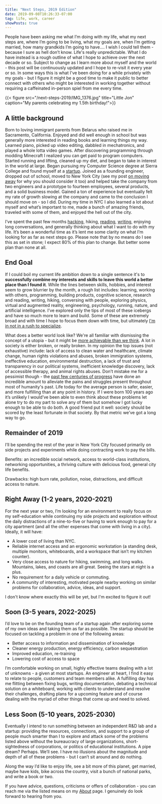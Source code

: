 ```yaml
---
title: "Next Steps, 2019 Edition"
date: 2019-09-08T10:26:33-07:00
tag: life, work, career
showPosts: true
---
```


People have been asking me what I’m doing with my life, what my next steps are, where I’m going to be living, what my goals are, when I’m getting married, how many grandkids I’m going to have…. I wish I could tell them - because I sure as hell don’t know. Life's really unpredictable. What I do have instead is a rough outline of what I hope to achieve over the next decade or so. Subject to change as I learn more about myself and the world - this post will be continuously updated and I hope to re-visit it every year or so. In some ways this is what I've been doing for a while privately with my goals - but I figure it might be a good time to make it public to better connect with others who might be interested in working together without requiring a caffeinated in-person spiel from me every time. 

{{< figure src="/next-steps-2019/IMG_1376.jpg" title="Little Jon" caption="My parents celebrating my 1.5th birthday!">}}

## A little background

Born to loving immigrant parents from Belarus who raised me in Sacramento, California. Enjoyed and did well enough in school but was generally more interested in reading books and learning things my way. Learned piano, picked up video editing, dabbled in mechatronics, and played a whole lotta video games. After discovering programming through modding Minecraft I realized you can get paid to program computers. Started running and lifting, cleaned up my diet, and began to take in interest in the world at large. Began pursuing my Computer Science degree at Sierra College and found myself at a [startup](https://vigilant.cc/). Joined as a founding engineer, dropped out of school, moved to New York City (see my post [on moving away](/posts/on-moving-away/) for why you should consider it too) and helped take the company from two engineers and a prototype to fourteen employees, several products, and a solid business model. Gained a ton of experience but eventually felt my rate of growth slowing at the company and came to the conclusion I should move on - so I did. During my time in NYC I also learned a lot about myself and what’s important to me, made a bunch of amazing friends, traveled with some of them, and enjoyed the hell out of the city. 

I’ve spent the past few months [hacking](https://greencart.app/), hiking, [reading](https://www.goodreads.com/book/show/827.The_Diamond_Age), [writing](/posts/journaling/), enjoying long conversations, and generally thinking about what I want to do with my life. It’s been a wonderful time as it’s lent me some clarity on what I’m looking for as far as next steps go. Please note that by no means do I see this as set in stone; I expect 80% of this plan to change. But better some plan than none at all. 

## End Goal

If I could boil my current life ambition down to a single sentence it's to **successfully combine my interests and skills to leave this world a better place than I found it**. While the lines between skills, hobbies, and interest seem to grow blurrier by the month, a rough list includes: learning, working with others, programming, building products, cognitive science, research and reading, writing, hiking, conversing with people, exploring physics, virtual and augmented reality, engineering, psychology, running, nature, and artificial intelligence. I’ve explored only the tips of most of these icebergs and have so much more to learn and build. Some of these are extremely broad and with time I hope to focus them down with time, but ultimately [I'm in not in a rush to specialize](https://www.nytimes.com/2019/05/28/books/review/david-epstein-range.html).

What does a better world look like? We're all familiar with dismissing the concept of a utopia - but it might be [more achievable than we think](https://www.vox.com/policy-and-politics/2019/7/26/8909436/rutger-bregman-utopia-for-realists-ubi-open-borders). A lot in society is either broken, or really broken. In my opinion the top issues (not exhaustive) include: lack of access to clean water and healthcare, climate change, human rights violations and abuses, broken immigration systems, ineffective education, environmental destruction, a lack of trust and transparency in our political systems, inefficient knowledge discovery, lack of accessible therapy, and animal rights abuses. Don’t mistake me for a pessimist though - the [past few centuries of progress](https://rootsofprogress.org/enlightenment-now) have done an incredible amount to alleviate the pains and struggles present throughout most of humanity's past. Life today for the average person is safer, easier, and more fulfilling than at any point in history. If I were born 100 years ago it’s unlikely I would’ve been able to even think about these problems let alone try to do my part to solve any of them but somehow I got lucky enough to be able to do both. A good friend put it well: society should be scored by the least fortunate in that society. By that metric we’ve got a long way to go.

## Remainder of 2019

I’ll be spending the rest of the year in New York City focused primarily on side projects and experiments while doing contracting work to pay the bills. 

Benefits: an incredible social network, access to world-class institutions, networking opportunities, a thriving culture with delicious food, general city life benefits. 

Drawbacks: high burn rate, pollution, noise, distractions, and difficult access to nature.

## Right Away (1-2 years, 2020-2021)

For the next year or two, I’m looking for an environment to really focus on my self-education while continuing my side projects and exploration without the daily distractions of a nine-to-five or having to work enough to pay for a city apartment (and all the other expenses that come with living in a city). Ideally, it will have:

- A lower cost of living than NYC.
- Reliable internet access and an ergonomic workstation (a standing desk, multiple monitors, whiteboards, and a workspace that isn’t my kitchen counter).
- Very close access to nature for hiking, swimming, and long walks. Mountains, lakes, and coasts are all great. Seeing the stars at night is a plus. 
- No requirement for a daily vehicle or commuting.
- A community of interesting, motivated people nearby working on similar problems for collaboration, advice, ideas, and support. 

I don't know where exactly this will be yet, but I'm excited to figure it out!

## Soon (3-5 years, 2022-2025)

I’d love to be on the founding team of a startup again after exploring some of my own ideas and taking them as far as possible. The startup should be focused on tackling a problem in one of the following areas: 

- Better access to information and dissemination of knowledge
- Cleaner energy production, energy efficiency, carbon sequestration 
- Improved education, re-training
- Lowering cost of access to space

I’m comfortable working on small, highly effective teams dealing with a lot of unknowns - a given at most startups. An engineer at heart, I find it easy to relate to people, customers and team members alike. A fulfilling day has me flitting between fixing bugs, writing documentation, debating a technical solution on a whiteboard, working with clients to understand and resolve their challenges, drafting plans for a upcoming feature and of course dealing with the myriad of other things that come up and need to solved.

## Less Soon (5-10 years, 2025-2030)

Eventually I intend to run something between an independent R&D lab and a startup: providing the resources, connections, and support to a group of people much smarter than I to explore and attack some of the problems listed above without the bureaucracy of large organizations, short-sightedness of corporations, or politics of educational institutions. A pipe dream? Perhaps. We’ll see. I have no illusions about the magnitude and depth of all of these problems - but I can’t sit around and do nothing.

Along the way I’d like to enjoy life, see a bit more of this planet, get married, maybe have kids, bike across the country, visit a bunch of national parks, and write a book or two. 

If you have advice, questions, criticisms or offers of collaboration - you can reach me via the listed means on my [About](/about) page. I genuinely do look forward to hearing from you.
